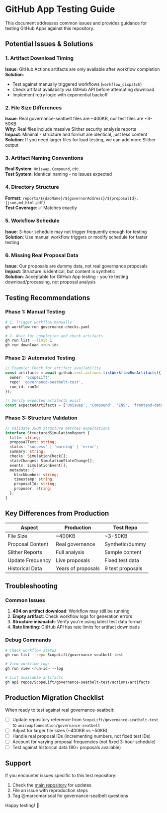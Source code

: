 # GitHub App Testing Guide

This document addresses common issues and provides guidance for testing GitHub Apps against this repository.

## Potential Issues & Solutions

### 1. **Artifact Download Timing**
**Issue**: GitHub Actions artifacts are only available after workflow completion  
**Solution**: 
- Test against manually triggered workflows (`workflow_dispatch`)
- Check artifact availability via GitHub API before attempting download
- Implement retry logic with exponential backoff

### 2. **File Size Differences**
**Issue**: Real governance-seatbelt files are ~400KB, our test files are ~3-50KB  
**Why**: Real files include massive Slither security analysis reports  
**Impact**: Minimal - structure and format are identical, just less content  
**Solution**: If you need larger files for load testing, we can add more Slither output

### 3. **Artifact Naming Conventions**
**Real System**: `Uniswap`, `Compound`, etc.  
**Test System**: Identical naming - no issues expected  

### 4. **Directory Structure**
**Format**: `reports/${daoName}/${governorAddress}/${proposalId}.{json,md,html,pdf}`  
**Test Coverage**: ✅ Matches exactly

### 5. **Workflow Schedule**
**Issue**: 3-hour schedule may not trigger frequently enough for testing  
**Solution**: Use manual workflow triggers or modify schedule for faster testing

### 6. **Missing Real Proposal Data**
**Issue**: Our proposals are dummy data, not real governance proposals  
**Impact**: Structure is identical, but content is synthetic  
**Solution**: Acceptable for GitHub App testing - you're testing download/processing, not proposal analysis

## Testing Recommendations

### Phase 1: Manual Testing
```bash
# 1. Trigger workflow manually
gh workflow run governance-checks.yaml

# 2. Wait for completion and check artifacts
gh run list --limit 1
gh run download <run-id>
```

### Phase 2: Automated Testing
```typescript
// Example: Check for artifact availability
const artifacts = await github.rest.actions.listWorkflowRunArtifacts({
  owner: 'ScopeLift',
  repo: 'governance-seatbelt-test',
  run_id: runId
});

// Verify expected artifacts exist
const expectedArtifacts = ['Uniswap', 'Compound', 'ENS', 'frontend-data'];
```

### Phase 3: Structure Validation
```typescript
// Validate JSON structure matches expectations
interface StructuredSimulationReport {
  title: string;
  proposalText: string;
  status: 'success' | 'warning' | 'error';
  summary: string;
  checks: SimulationCheck[];
  stateChanges: SimulationStateChange[];
  events: SimulationEvent[];
  metadata: {
    blockNumber: string;
    timestamp: string;
    proposalId: string;
    proposer: string;
  };
}
```

## Key Differences from Production

| Aspect | Production | Test Repo |
|--------|------------|-----------|
| File Size | ~400KB | ~3-50KB |
| Proposal Content | Real governance | Synthetic/dummy |
| Slither Reports | Full analysis | Sample content |
| Update Frequency | Live proposals | Fixed test data |
| Historical Data | Years of proposals | 9 test proposals |

## Troubleshooting

### Common Issues
1. **404 on artifact download**: Workflow may still be running
2. **Empty artifact**: Check workflow logs for generation errors  
3. **Structure mismatch**: Verify you're using latest test data format
4. **Rate limiting**: GitHub API has rate limits for artifact downloads

### Debug Commands
```bash
# Check workflow status
gh run list --repo ScopeLift/governance-seatbelt-test

# View workflow logs
gh run view <run-id> --log

# List available artifacts
gh api repos/ScopeLift/governance-seatbelt-test/actions/artifacts
```

## Production Migration Checklist

When ready to test against real governance-seatbelt:

- [ ] Update repository reference from `ScopeLift/governance-seatbelt-test` to `uniswapfoundation/governance-seatbelt`
- [ ] Adjust for larger file sizes (~400KB vs ~50KB)
- [ ] Handle real proposal IDs (incrementing numbers, not fixed test IDs)
- [ ] Account for varying proposal frequencies (not fixed 3-hour schedule)
- [ ] Test against historical data (80+ proposals available)

## Support

If you encounter issues specific to this test repository:
1. Check the [main repository](https://github.com/ScopeLift/governance-seatbelt-test) for updates
2. File an issue with reproduction steps
3. Tag @marcomariscal for governance-seatbelt questions

Happy testing! 🚀